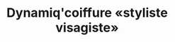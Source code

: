 ---
title: "Dynamiq'coiffure «styliste visagiste»"
url: /messanges/dynamiqcoiffure-styliste-visagiste/
shop: Friseur
---
